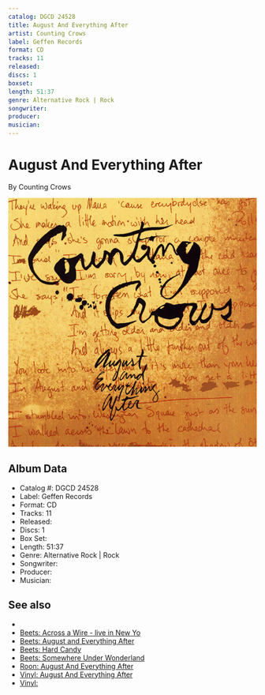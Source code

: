 ```yaml
---
catalog: DGCD 24528
title: August And Everything After
artist: Counting Crows
label: Geffen Records
format: CD
tracks: 11
released: 
discs: 1
boxset: 
length: 51:37
genre: Alternative Rock | Rock
songwriter: 
producer: 
musician: 
---
```


# August And Everything After

By Counting Crows

![](../../assets/albumcovers/Counting_Crows-August_And_Everything_After.png)

## Album Data

- Catalog #: DGCD 24528
- Label: Geffen Records
- Format: CD
- Tracks: 11
- Released: 
- Discs: 1
- Box Set: 
- Length: 51:37
- Genre: Alternative Rock | Rock
- Songwriter: 
- Producer: 
- Musician: 


## See also

- [](Counting_Crows.md)
- [Beets: Across a Wire - live in New Yo](../../Beets/Counting_Crows/Across_a_Wire_-_live_in_New_Yo.md)
- [Beets: August and Everything After](../../Beets/Counting_Crows/August_and_Everything_After.md)
- [Beets: Hard Candy](../../Beets/Counting_Crows/Hard_Candy.md)
- [Beets: Somewhere Under Wonderland](../../Beets/Counting_Crows/Somewhere_Under_Wonderland.md)
- [Roon: August And Everything After](../../Roon/Counting_Crows/August_And_Everything_After.md)
- [Vinyl: August And Everything After](../../Vinyl/Counting_Crows/August_And_Everything_After.md)
- [Vinyl: ](../../Vinyl/Counting_Crows/Counting_Crows.md)
